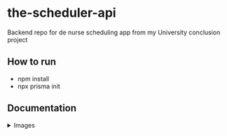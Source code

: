 # the-scheduler-api

Backend repo for de nurse scheduling app from my University conclusion project

## How to run

- npm install
- npx prisma init

## Documentation
<details>
<summary>Images</summary>

### Check more into the assets folder

* Api Overview
![Api overview](./assets/Api%20-%20visão%20macro.png)

* Database diagram
![Api overview](./assets/diagrama-banco-de-dados.png)

* Scheduling sequence diagram
![Api overview](./assets/diagrama-banco-de-dados.png)
</details>